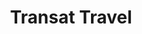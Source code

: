 ---
title: "Transat Travel"
url: /saint-bruno-de-montarville/transat-travel/
shop: travel agency
---